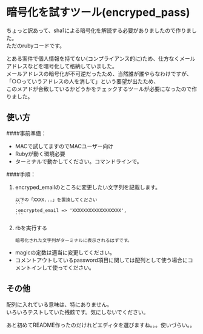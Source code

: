 暗号化を試すツール(encryped_pass)
=================================

ちょっと訳あって、sha1による暗号化を解読する必要がありましたので作りました。  
ただのrubyコードです。

とある案件で個人情報を持てない(コンプライアンス的に)ため、仕方なくメールアドレスなどを暗号化して格納していました。  
メールアドレスの暗号化が不可逆だったため、当然誰が誰やらなわけですが、  
「○○っていうアドレスの人を消して」という要望が出たため、  
このメアドが合致しているかどうかをチェックするツールが必要になったので作りました。


使い方
-----

####事前準備：
* MACで試してますのでMACユーザー向け
* Rubyが動く環境必要
* ターミナルで動かしてください。コマンドラインで。


####手順：
1. encryped_emailのところに変更したい文字列を記載します。

       以下の「XXXX...」を置換してください
       ```
       :encrypted_email => 'XXXXXXXXXXXXXXXXXX',
       ```

2. rbを実行する

       暗号化された文字列がターミナルに表示されるはずです。

* magicの定数は適当に変更してください。
* コメントアウトしているpassword項目に関しては配列として使う場合にコメントインして使ってください。


その他
-----

配列に入れている意味は、特にありません。  
いろいろテストしていた残骸です。気にしないでください。

あと初めてREADME作ったのだけれどエディタを選びますね。。。使いづらい。。

